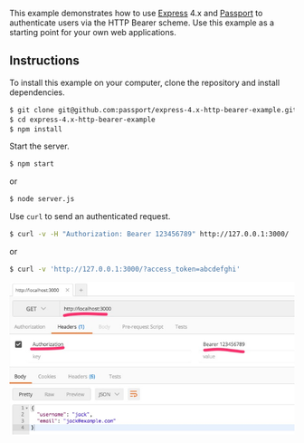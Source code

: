This example demonstrates how to use [Express](http://expressjs.com/) 4.x and
[Passport](http://passportjs.org/) to authenticate users via the HTTP Bearer
scheme.  Use this example as a starting point for your own web applications.

## Instructions

To install this example on your computer, clone the repository and install
dependencies.

```bash
$ git clone git@github.com:passport/express-4.x-http-bearer-example.git
$ cd express-4.x-http-bearer-example
$ npm install
```

Start the server.

```bash
$ npm start
```
or
```bash
$ node server.js
```

Use `curl` to send an authenticated request.

```bash
$ curl -v -H "Authorization: Bearer 123456789" http://127.0.0.1:3000/
```
or
```bash
$ curl -v 'http://127.0.0.1:3000/?access_token=abcdefghi'
```

![](Postman.jpg)